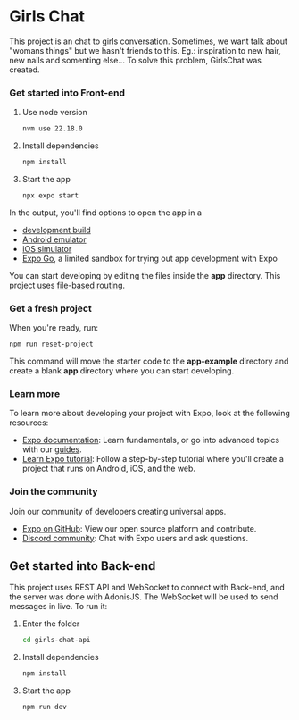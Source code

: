 # Girls Chat

This project is an chat to girls conversation. Sometimes, we want talk about "womans things" but we hasn't friends to this. Eg.: inspiration to new hair, new nails and somenting else...
To solve this problem, GirlsChat was created.

### Get started into Front-end

1. Use node version

   ```bash
   nvm use 22.18.0
   ```

2. Install dependencies

   ```bash
   npm install
   ```

3. Start the app

   ```bash
   npx expo start
   ```

In the output, you'll find options to open the app in a

- [development build](https://docs.expo.dev/develop/development-builds/introduction/)
- [Android emulator](https://docs.expo.dev/workflow/android-studio-emulator/)
- [iOS simulator](https://docs.expo.dev/workflow/ios-simulator/)
- [Expo Go](https://expo.dev/go), a limited sandbox for trying out app development with Expo

You can start developing by editing the files inside the **app** directory. This project uses [file-based routing](https://docs.expo.dev/router/introduction).

### Get a fresh project

When you're ready, run:

```bash
npm run reset-project
```

This command will move the starter code to the **app-example** directory and create a blank **app** directory where you can start developing.

### Learn more

To learn more about developing your project with Expo, look at the following resources:

- [Expo documentation](https://docs.expo.dev/): Learn fundamentals, or go into advanced topics with our [guides](https://docs.expo.dev/guides).
- [Learn Expo tutorial](https://docs.expo.dev/tutorial/introduction/): Follow a step-by-step tutorial where you'll create a project that runs on Android, iOS, and the web.

### Join the community

Join our community of developers creating universal apps.

- [Expo on GitHub](https://github.com/expo/expo): View our open source platform and contribute.
- [Discord community](https://chat.expo.dev): Chat with Expo users and ask questions.

## Get started into Back-end

This project uses REST API and WebSocket to connect with Back-end, and the server was done with AdonisJS.
The WebSocket will be used to send messages in live.
To run it:

1. Enter the folder

   ```bash
   cd girls-chat-api
   ```

2. Install dependencies

   ```bash
   npm install
   ```

3. Start the app

   ```bash
   npm run dev
   ```